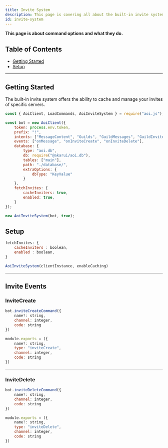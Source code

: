 ```yaml
---
title: Invite System
description: This page is covering all about the built-in invite system .
id: invite-system
---
```


**This page is about command options and what they do.**

## Table of Contents

- [Getting Started](#getting-started)
- [Setup](#setup)

---

## Getting Started

The built-in invite system offers the ability to cache and manage your invites of specific servers.

```js
const { AoiClient, LoadCommands, AoiInviteSystem } = require("aoi.js");

const bot = new AoiClient({
    token: process.env.token,
    prefix: "!",
    intents: ["MessageContent", "Guilds", "GuildMessages", "GuildInvites"],
    events: ["onMessage", "onInviteCreate", "onInviteDelete"],
    database: {
        type: "aoi.db",
        db: require("@akarui/aoi.db"),
        tables: ["main"],
        path: "./database/",
        extraOptions: {
            dbType: "KeyValue"
        }
    },
    fetchInvites: {
        cacheInviters: true,
        enabled: true,
    }
});

new AoiInviteSystem(bot, true);
```

## Setup

```js title="Invite Setup"
fetchInvites: {
    cacheInviters : boolean,
    enabled : boolean,
}
```


```js title="AoiInviteSystem Class"
AoiInviteSystem(clientInstance, enableCaching)
```

---

## Invite Events

### InviteCreate

```js title="inviteCreate"
bot.inviteCreateCommand({
    name?: string,
    channel: integer,
    code: string 
})
```

```js title="inviteCreate"
module.exports = ({
    name?: string,
    type: "inviteCreate",
    channel: integer,
    code: string 
})
```

---

### InviteDelete

```js title="inviteDelete"
bot.inviteDeleteCommand({
    name?: string,
    channel: integer,
    code: string 
})
```

```js title="inviteDelete"
module.exports = ({
    name?: string,
    type: "inviteDelete",
    channel: integer,
    code: string 
})
```